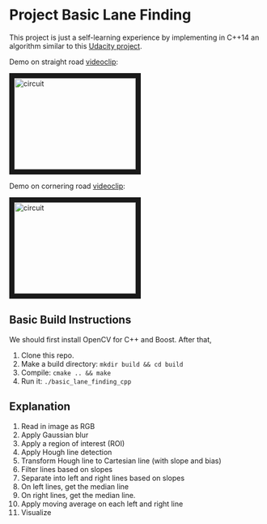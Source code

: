 # Project Basic Lane Finding 

This project is just a self-learning experience by implementing in C++14 an 
algorithm similar to this
 [Udacity project](https://github.com/ndrplz/self-driving-car/blob/master/project_1_lane_finding_basic/).

Demo on straight road [videoclip](https://www.youtube.com/watch?v=mbqWboRy95Q):

<a href="https://www.youtube.com/watch?v=mbqWboRy95Q" target="_blank"><img src="https://img.youtube.com/vi/mbqWboRy95Q/0.jpg" 
alt="circuit" width="240" height="180" border="10" /></a>

Demo on cornering road [videoclip](https://www.youtube.com/watch?v=qCyg2w0ElU4):

<a href="https://www.youtube.com/watch?v=qCyg2w0ElU4" target="_blank"><img src="https://img.youtube.com/vi/qCyg2w0ElU4/0.jpg" 
alt="circuit" width="240" height="180" border="10" /></a>

## Basic Build Instructions
We should first install OpenCV for C++ and Boost. After that,

1. Clone this repo.
2. Make a build directory: `mkdir build && cd build`
3. Compile: `cmake .. && make`
4. Run it: `./basic_lane_finding_cpp`

## Explanation

1. Read in image as RGB
2. Apply Gaussian blur
3. Apply a region of interest (ROI)
4. Apply Hough line detection
5. Transform Hough line to Cartesian line (with slope and bias)
6. Filter lines based on slopes
7. Separate into left and right lines based on slopes
8. On left lines, get the median line
9. On right lines, get the median line.
10. Apply moving average on each left and right line
11. Visualize